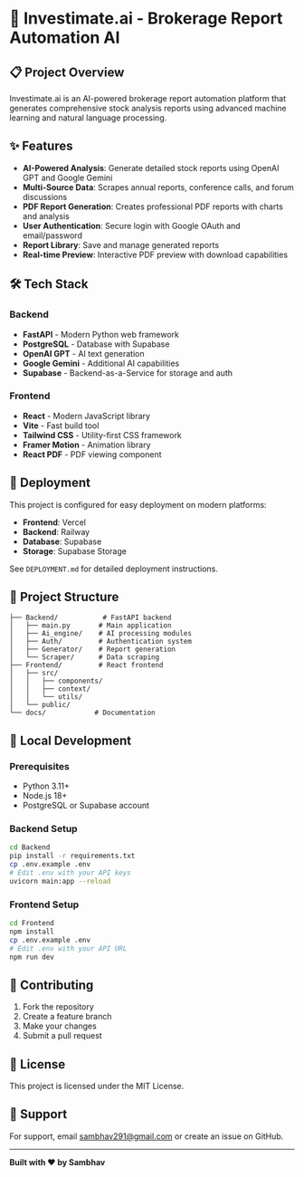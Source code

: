# 🚀 Investimate.ai - Brokerage Report Automation AI

## 📋 Project Overview

Investimate.ai is an AI-powered brokerage report automation platform that generates comprehensive stock analysis reports using advanced machine learning and natural language processing.

## ✨ Features

- **AI-Powered Analysis**: Generate detailed stock reports using OpenAI GPT and Google Gemini
- **Multi-Source Data**: Scrapes annual reports, conference calls, and forum discussions
- **PDF Report Generation**: Creates professional PDF reports with charts and analysis
- **User Authentication**: Secure login with Google OAuth and email/password
- **Report Library**: Save and manage generated reports
- **Real-time Preview**: Interactive PDF preview with download capabilities

## 🛠 Tech Stack

### Backend
- **FastAPI** - Modern Python web framework
- **PostgreSQL** - Database with Supabase
- **OpenAI GPT** - AI text generation
- **Google Gemini** - Additional AI capabilities
- **Supabase** - Backend-as-a-Service for storage and auth

### Frontend
- **React** - Modern JavaScript library
- **Vite** - Fast build tool
- **Tailwind CSS** - Utility-first CSS framework
- **Framer Motion** - Animation library
- **React PDF** - PDF viewing component

## 🚀 Deployment

This project is configured for easy deployment on modern platforms:

- **Frontend**: Vercel
- **Backend**: Railway
- **Database**: Supabase
- **Storage**: Supabase Storage

See `DEPLOYMENT.md` for detailed deployment instructions.

## 📁 Project Structure

```
├── Backend/           # FastAPI backend
│   ├── main.py       # Main application
│   ├── Ai_engine/    # AI processing modules
│   ├── Auth/         # Authentication system
│   ├── Generator/    # Report generation
│   └── Scraper/      # Data scraping
├── Frontend/         # React frontend
│   ├── src/
│   │   ├── components/
│   │   ├── context/
│   │   └── utils/
│   └── public/
└── docs/            # Documentation
```

## 🔧 Local Development

### Prerequisites
- Python 3.11+
- Node.js 18+
- PostgreSQL or Supabase account

### Backend Setup
```bash
cd Backend
pip install -r requirements.txt
cp .env.example .env
# Edit .env with your API keys
uvicorn main:app --reload
```

### Frontend Setup
```bash
cd Frontend
npm install
cp .env.example .env
# Edit .env with your API URL
npm run dev
```

## 🌟 Contributing

1. Fork the repository
2. Create a feature branch
3. Make your changes
4. Submit a pull request

## 📄 License

This project is licensed under the MIT License.

## 🤝 Support

For support, email sambhav291@gmail.com or create an issue on GitHub.

---

**Built with ❤️ by Sambhav**

